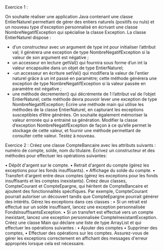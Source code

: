 Exercice 1 :

On souhaite réaliser une application Java contenant une classe EntierNaturel
permettant de gérer des entiers naturels (positifs ou nuls) et un nouveau type
d'exception personnalisé en écrivant une classe NombreNegatifException qui
spécialise la classe Exception. La classe EntierNaturel dispose :
- d’un constructeur avec un argument de type int pour initialiser l’attribut
val; il générera une exception de type NombreNegatifException si la
valeur de son argument est négative ;
- un accesseur en lecture getVal() qui fournira sous forme d’un int la valeur
encapsulée dans un objet de type EntierNaturel;
- -un accesseur en écriture setVal() qui modifiera la valeur de l'entier
naturel grâce à un int passé en paramètre; cette méthode générera
une exception de type NombreNegatifException si la valeur passée
en paramètre est négative ;
- une méthode decrementer() qui décrémente de 1 l’attribut val de l’objet
EntierNaturel; cette méthode devra pouvoir lever une exception de
type NombreNegatifException;
Écrire une méthode main qui utilise les méthodes de la classe EntierNaturel,
en capturant les exceptions susceptibles d’être générées.
On souhaite également mémoriser la valeur erronée qui a entrainé sa génération.
Modifier la classe d’exception NombreNegatifException de façon à ce qu’elle
permet le stockage de cette valeur, et fournir une méthode permettant de
consulter cette valeur. Testez à nouveau.


Exercice 2 :
Créez une classe CompteBancaire avec les attributs suivants : numéro de
compte, solde, nom du titulaire.
Écrivez un constructeur et des méthodes pour effectuer les opérations suivantes:

• Dépôt d'argent sur le compte.
• Retrait d'argent du compte (gérez les exceptions pour les fonds
insuffisants).
• Affichage du solde du compte.
• Transfert d'argent entre deux comptes (gérez les exceptions pour les fonds
insuffisants et les comptes inexistants).
Créez deux classes, CompteCourant et CompteEpargne, qui héritent de
CompteBancaire et ajoutent des fonctionnalités spécifiques. Par exemple,
CompteCourant pourrait autoriser un découvert tandis que CompteEpargne
pourrait générer des intérêts.
Gérez les exceptions dans ces classes :
• Si un retrait est effectué sur un solde insuffisant, lancez une exception
personnalisée FondsInsuffisantsException.
• Si un transfert est effectué vers un compte inexistant, lancez une exception
personnalisée CompteInexistantException.
Créez une classe Main qui déclare une liste de type ArrayList et qui effectuer les
opérations suivantes :
• Ajouter des comptes
• Supprimer des comptes,
• Effectuer des opérations sur les comptes. Assurez-vous de gérer les
exceptions correctement en affichant des messages d'erreur appropriés
lorsque cela est nécessaire.
